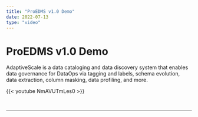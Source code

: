 ```yaml
---
title: "ProEDMS v1.0 Demo"
date: 2022-07-13
type: "video"
---
```


# ProEDMS v1.0 Demo

AdaptiveScale is a data cataloging and data discovery system that enables data governance for DataOps via tagging and labels, schema evolution, data extraction, column masking, data profiling, and more.

{{< youtube NmAVUTmLes0 >}}

<br>

---